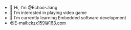 - 👋 Hi, I’m @Echoo-Jiang
- 👀 I’m interested in playing video game 
- 🌱 I’m currently learning Embedded software development
- 😉E-mail:ckzx159@163.com

<!---
Echoo-Jiang/Echoo-Jiang is a ✨ special ✨ repository because its `README.md` (this file) appears on your GitHub profile.
You can click the Preview link to take a look at your changes.
--->
